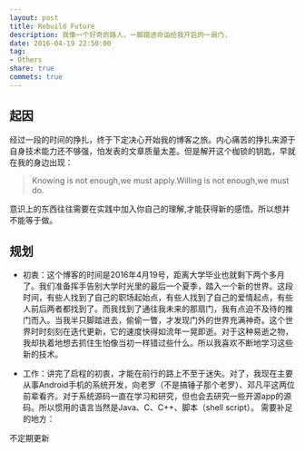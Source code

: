 ```yaml
---
layout: post
title: Rebuild Future
description: 我像一个好奇的路人，一脚踏进命运给我开启的一扇门.
date: 2016-04-19 22:50:00
tag: 
- Others
share: true
commets: true
---
```


## 起因
经过一段的时间的挣扎，终于下定决心开始我的博客之旅。内心痛苦的挣扎来源于自身技术能力还不够强，怕发表的文章质量太差。但是解开这个枷锁的钥匙，早就在我的身边出现：

>Knowing is not enough,we must apply.Willing is not enough,we must do.

意识上的东西往往需要在实践中加入你自己的理解,才能获得新的感悟。所以想并不能等于做。

## 规划
- 初衷：这个博客的时间是2016年4月19号，距离大学毕业也就剩下两个多月了。我们准备挥手告别大学时光里的最后一个夏季，踏入一个新的世界。这段时间，有些人找到了自己的职场起始点，有些人找到了自己的爱情起点，有些人前后两者都找到了。而我找到了通往我未来的那扇门，我有点迫不及待的推门而入。当我半只脚踏进去，偷偷一瞥，才发现门外的世界充满神奇。这个世界时时刻刻在迭代更新，它的速度快得如流年一晃即逝。对于这种易逝之物，我却执着地想去抓住生怕像当初一样错过些什么。所以我喜欢不断地学习这些新的技术。

- 工作：讲完了启程的初衷，才能在前行的路上不至于迷失。对了，我现在主要从事Android手机的系统开发，向老罗（不是搞锤子那个老罗）、邓凡平这两位前辈看齐。对于系统源码一直在学习和研究，但也会去研究一些开源app的源码。所以惯用的语言当然是Java、C、C++、脚本（shell script）。
需要补足的地方：

<!--
        1.Web：
        + [x] php/python/ruby(任选其中语言>一个)
        + [ ] html/js/css(全部) 
        
        2.数据库：
        + [ ] Mongdb
        + [ ] MySQL

        3.网络：
        + [x]   网络协议
        
        4.设计模式：
        + [ ]   数据结构
        + [ ]    算法

        5.操作系统：
        + [ ] Linux的基本知识（进程、内存、磁盘等管理）

        6.编译系统：
        + [x] Makefile（(Linux（Android）系统使用）
        + [ ] Gradle(Android应用使用)
        + [ ] 编译原理（JIT、AOT、解释型、编译型）-->

不定期更新